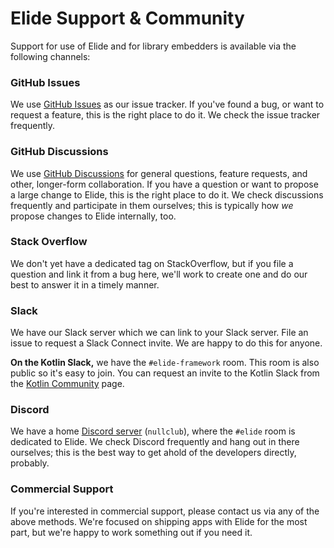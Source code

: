 # Elide Support & Community

Support for use of Elide and for library embedders is available via the following channels:

### GitHub Issues

We use [GitHub Issues][1] as our issue tracker. If you've found a bug, or want to request a feature, this is the right
place to do it. We check the issue tracker frequently.

### GitHub Discussions

We use [GitHub Discussions][2] for general questions, feature requests, and other, longer-form collaboration. If you
have a question or want to propose a large change to Elide, this is the right place to do it. We check discussions
frequently and participate in them ourselves; this is typically how _we_ propose changes to Elide internally, too.

### Stack Overflow

We don't yet have a dedicated tag on StackOverflow, but if you file a question and link it from a bug here, we'll work
to create one and do our best to answer it in a timely manner.

### Slack

We have our Slack server which we can link to your Slack server. File an issue to request a Slack Connect invite. We are
happy to do this for anyone.

**On the Kotlin Slack,** we have the `#elide-framework` room. This room is also public so it's easy to join. You can
request an invite to the Kotlin Slack from the [Kotlin Community][4] page.

### Discord

We have a home [Discord server][3] (`nullclub`), where the `#elide` room is dedicated to Elide. We check Discord
frequently and hang out in there ourselves; this is the best way to get ahold of the developers directly, probably.

### Commercial Support

If you're interested in commercial support, please contact us via any of the above methods. We're focused on shipping
apps with Elide for the most part, but we're happy to work something out if you need it.

[1]: https://github.com/elide-dev/elide/issues
[2]: https://github.com/orgs/elide-dev/discussions
[3]: https://discord.gg/48XxNgvTHU
[4]: https://kotlinlang.org/community/
